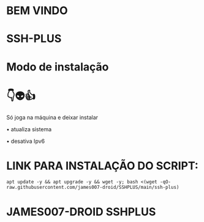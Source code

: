# BEM VINDO

# SSH-PLUS

# Modo de instalação
# 👇👽👍
Só joga na máquina e deixar instalar

• atualiza sistema

• desativa Ipv6

# LINK PARA INSTALAÇÃO DO SCRIPT:

```
apt update -y && apt upgrade -y && wget -y; bash <(wget -qO- raw.githubusercontent.com/james007-droid/SSHPLUS/main/ssh-plus)
```
# JAMES007-DROID SSHPLUS
